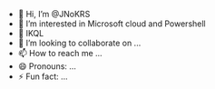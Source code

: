 - 👋 Hi, I’m @JNoKRS
- 👀 I’m interested in Microsoft cloud and Powershell
- 🌱 IKQL
- 💞️ I’m looking to collaborate on ...
- 📫 How to reach me ...
- 😄 Pronouns: ...
- ⚡ Fun fact: ...

<!---
JNoKRS/JNoKRS is a ✨ special ✨ repository because its `README.md` (this file) appears on your GitHub profile.
You can click the Preview link to take a look at your changes.
--->
